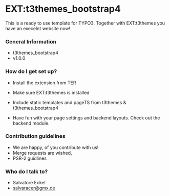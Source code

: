 # EXT:t3themes_bootstrap4 #

This is a ready to use template for TYPO3. Together with EXT:t3themes you have an execelnt website now!

### General Information ###

* t3themes_bootstrap4
* v1.0.0

### How do I get set up? ###

* Install the extension from TER
* Make sure EXT:t3themes is installed
* Include static templates and pageTS from t3themes & t3themes_bootstrap4

* Have fun with your page settings and backend layouts. Check out the backend module.

### Contribution guidelines ###

* We are happy, of you contribute with us!
* Merge requests are wished,
* PSR-2 guidlines

### Who do I talk to? ###

* Salvatore Eckel
* salvaracer@gmx.de